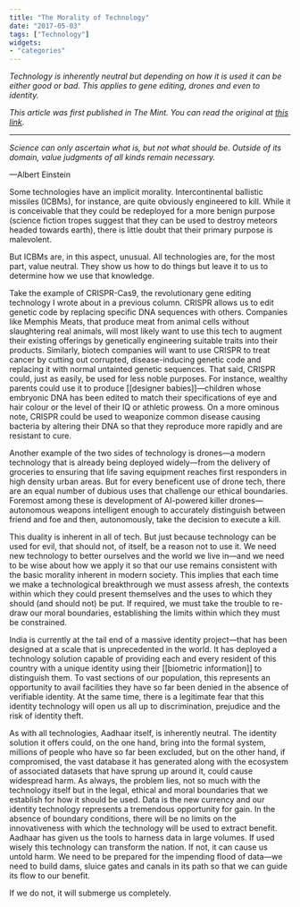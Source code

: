 ```yaml
---
title: "The Morality of Technology"
date: "2017-05-03"
tags: ["Technology"]
widgets: 
- "categories"
---
```


*Technology is inherently neutral but depending on how it is used it can be either good or bad. This applies to gene editing, drones and even to identity.*
<!--more-->
*This article was first published in The Mint. You can read the original at [this link](https://www.livemint.com/Opinion/SU1m0PitOxzf13XjGKBvzN/The-morality-of-technology.html).*

---

*Science can only ascertain what is, but not what should be. Outside of its domain, value judgments of all kinds remain necessary.*

—Albert Einstein

Some technologies have an implicit morality. Intercontinental ballistic missiles (ICBMs), for instance, are quite obviously engineered to kill. While it is conceivable that they could be redeployed for a more benign purpose (science fiction tropes suggest that they can be used to destroy meteors headed towards earth), there is little doubt that their primary purpose is malevolent.

But ICBMs are, in this aspect, unusual. All technologies are, for the most part, value neutral. They show us how to do things but leave it to us to determine how we use that knowledge.

Take the example of CRISPR-Cas9, the revolutionary gene editing technology I wrote about in a previous column. CRISPR allows us to edit genetic code by replacing specific DNA sequences with others. Companies like Memphis Meats, that produce meat from animal cells without slaughtering real animals, will most likely want to use this tech to augment their existing offerings by genetically engineering suitable traits into their products. Similarly, biotech companies will want to use CRISPR to treat cancer by cutting out corrupted, disease-inducing genetic code and replacing it with normal untainted genetic sequences. That said, CRISPR could, just as easily, be used for less noble purposes. For instance, wealthy parents could use it to produce [[designer babies]]—children whose embryonic DNA has been edited to match their specifications of eye and hair colour or the level of their IQ or athletic prowess. On a more ominous note, CRISPR could be used to weaponize common disease causing bacteria by altering their DNA so that they reproduce more rapidly and are resistant to cure.

Another example of the two sides of technology is drones—a modern technology that is already being deployed widely—from the delivery of groceries to ensuring that life saving equipment reaches first responders in high density urban areas. But for every beneficent use of drone tech, there are an equal number of dubious uses that challenge our ethical boundaries. Foremost among these is development of AI-powered killer drones—autonomous weapons intelligent enough to accurately distinguish between friend and foe and then, autonomously, take the decision to execute a kill.

This duality is inherent in all of tech. But just because technology can be used for evil, that should not, of itself, be a reason not to use it. We need new technology to better ourselves and the world we live in—and we need to be wise about how we apply it so that our use remains consistent with the basic morality inherent in modern society. This implies that each time we make a technological breakthrough we must assess afresh, the contexts within which they could present themselves and the uses to which they should (and should not) be put. If required, we must take the trouble to re-draw our moral boundaries, establishing the limits within which they must be constrained.

India is currently at the tail end of a massive identity project—that has been designed at a scale that is unprecedented in the world. It has deployed a technology solution capable of providing each and every resident of this country with a unique identity using their [[biometric information]] to distinguish them. To vast sections of our population, this represents an opportunity to avail facilities they have so far been denied in the absence of verifiable identity. At the same time, there is a legitimate fear that this identity technology will open us all up to discrimination, prejudice and the risk of identity theft.

As with all technologies, Aadhaar itself, is inherently neutral. The identity solution it offers could, on the one hand, bring into the formal system, millions of people who have so far been excluded, but on the other hand, if compromised, the vast database it has generated along with the ecosystem of associated datasets that have sprung up around it, could cause widespread harm. As always, the problem lies, not so much with the technology itself but in the legal, ethical and moral boundaries that we establish for how it should be used. Data is the new currency and our identity technology represents a tremendous opportunity for gain. In the absence of boundary conditions, there will be no limits on the innovativeness with which the technology will be used to extract benefit. Aadhaar has given us the tools to harness data in large volumes. If used wisely this technology can transform the nation. If not, it can cause us untold harm. We need to be prepared for the impending flood of data—we need to build dams, sluice gates and canals in its path so that we can guide its flow to our benefit.

If we do not, it will submerge us completely.

